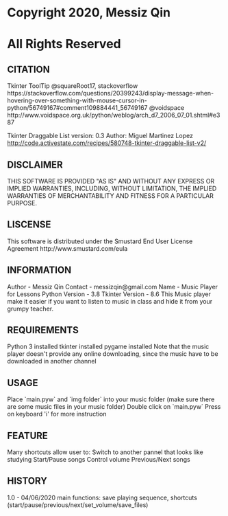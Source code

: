 # Copyright 2020, Messiz Qin
# All Rights Reserved

<h2>CITATION</h2>
Tkinter ToolTip
@squareRoot17, stackoverflow
https://stackoverflow.com/questions/20399243/display-message-when-hovering-over-something-with-mouse-cursor-in-python/56749167#comment109884441_56749167
@voidspace
http://www.voidspace.org.uk/python/weblog/arch_d7_2006_07_01.shtml#e387

Tkinter Draggable List
version: 0.3
Author: Miguel Martinez Lopez
http://code.activestate.com/recipes/580748-tkinter-draggable-list-v2/

<h2>DISCLAIMER</h2>
THIS SOFTWARE IS PROVIDED "AS IS" AND WITHOUT ANY EXPRESS OR IMPLIED WARRANTIES, INCLUDING, WITHOUT LIMITATION, THE IMPLIED WARRANTIES OF MERCHANTABILITY AND FITNESS FOR A PARTICULAR PURPOSE.

<h2>LISCENSE</h2>
This software is distributed under the Smustard End User License Agreement
http://www.smustard.com/eula

<h2>INFORMATION</h2>
Author - Messiz Qin
Contact - messizqin@gmail.com
Name - Music Player for Lessons
Python Version - 3.8
Tkinter Version - 8.6
This Music player make it easier if you want to listen to music in class and hide it from your grumpy teacher.

<h2>REQUIREMENTS</h2>
Python 3 installed
tkinter installed
pygame installed
Note that the music player doesn't provide any online downloading, since the music have to be downloaded in another channel

<h2>USAGE</h2>
Place `main.pyw` and `img folder` into your music folder (make sure there are some music files in your music folder)
Double click on `main.pyw`
Press on keyboard 'i' for more instruction

<h2>FEATURE</h2>
Many shortcuts allow user to:
Switch to another pannel that looks like studying
Start/Pause songs
Control volume
Previous/Next songs

<h2>HISTORY</h2>
1.0 - 04/06/2020
main functions: save playing sequence, shortcuts (start/pause/previous/next/set_volume/save_files)
